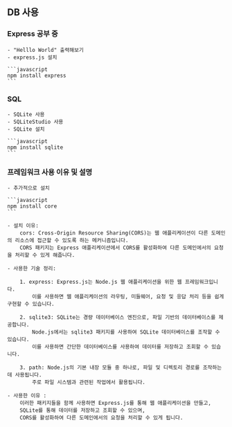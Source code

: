 ## DB 사용

### Express 공부 중

    - "Helllo World" 출력해보기
    - express.js 설치

    ```javascript
    npm install express 
    ```

### SQL

    - SQLite 사용 
    - SQLiteStudio 사용
    - SQLite 설치

    ```javascript
    npm install sqlite
    ```

### 프레임워크 사용 이유 및 설명

    - 추가적으로 설치 

    ```javascript
    npm install core 
    ```
    
    - 설치 이유:
        cors: Cross-Origin Resource Sharing(CORS)는 웹 애플리케이션이 다른 도메인의 리소스에 접근할 수 있도록 하는 메커니즘입니다. 
        CORS 패키지는 Express 애플리케이션에서 CORS를 활성화하여 다른 도메인에서의 요청을 처리할 수 있게 해줍니다.

    - 사용한 기술 정리:

        1. express: Express.js는 Node.js 웹 애플리케이션을 위한 웹 프레임워크입니다. 
            이를 사용하면 웹 애플리케이션의 라우팅, 미들웨어, 요청 및 응답 처리 등을 쉽게 구현할 수 있습니다.

        2. sqlite3: SQLite는 경량 데이터베이스 엔진으로, 파일 기반의 데이터베이스를 제공합니다. 
            Node.js에서는 sqlite3 패키지를 사용하여 SQLite 데이터베이스를 조작할 수 있습니다. 
            이를 사용하면 간단한 데이터베이스를 사용하여 데이터를 저장하고 조회할 수 있습니다.

        3. path: Node.js의 기본 내장 모듈 중 하나로, 파일 및 디렉토리 경로를 조작하는 데 사용됩니다. 
            주로 파일 시스템과 관련된 작업에서 활용됩니다.

    - 사용한 이유 :
        이러한 패키지들을 함께 사용하면 Express.js를 통해 웹 애플리케이션을 만들고, 
        SQLite를 통해 데이터를 저장하고 조회할 수 있으며, 
        CORS를 활성화하여 다른 도메인에서의 요청을 처리할 수 있게 됩니다.